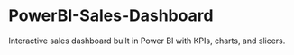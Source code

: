 # PowerBI-Sales-Dashboard
Interactive sales dashboard built in Power BI with KPIs, charts, and slicers.
